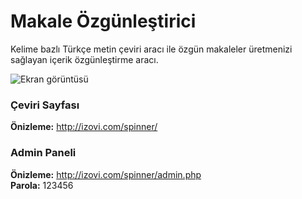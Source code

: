 # Makale Özgünleştirici
Kelime bazlı Türkçe metin çeviri aracı ile özgün makaleler üretmenizi sağlayan içerik özgünleştirme aracı.

![Ekran görüntüsü](http://izovi.com/spinner/screenshot.png)

### **Çeviri Sayfası**
**Önizleme:** http://izovi.com/spinner/

### **Admin Paneli**
**Önizleme:** http://izovi.com/spinner/admin.php \
**Parola:** 123456


